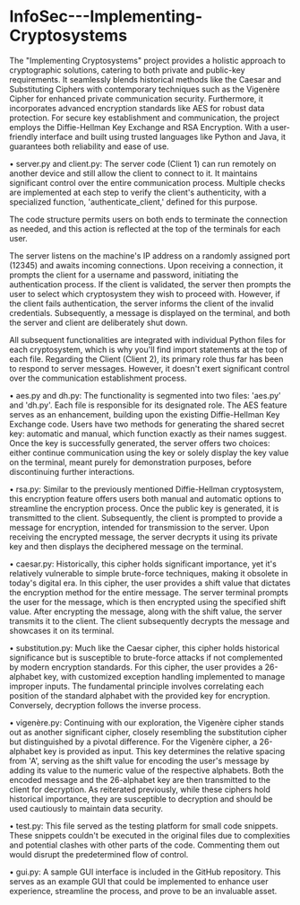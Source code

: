 # InfoSec---Implementing-Cryptosystems
The "Implementing Cryptosystems" project provides a holistic approach to cryptographic solutions, catering to both private and public-key requirements. It seamlessly blends historical methods like the Caesar and Substituting Ciphers with contemporary techniques such as the Vigenère Cipher for enhanced private communication security. Furthermore, it incorporates advanced encryption standards like AES for robust data protection. For secure key establishment and communication, the project employs the Diffie-Hellman Key Exchange and RSA Encryption. With a user-friendly 
interface and built using trusted languages like Python and Java, it guarantees both reliability and ease of use. 


•	server.py and client.py: 
The server code (Client 1) can run remotely on another device and still allow the client to connect to it. It maintains significant control over the entire communication process. Multiple checks are implemented at each step to verify the client's authenticity, with a specialized function, 'authenticate_client,' defined for this purpose.

The code structure permits users on both ends to terminate the connection as needed, and this action is reflected at the top of the terminals for each user.

The server listens on the machine's IP address on a randomly assigned port (12345) and awaits incoming connections. Upon receiving a connection, it prompts the client for a username and password, initiating the authentication process. If the client is validated, the server then prompts the user to select which cryptosystem they wish to proceed with. However, if the client fails authentication, the server informs the client of the invalid credentials. Subsequently, a message is displayed on the terminal, and both the server and client are deliberately shut down.

All subsequent functionalities are integrated with individual Python files for each cryptosystem, which is why you'll find import statements at the top of each file.
Regarding the Client (Client 2), its primary role thus far has been to respond to server messages. However, it doesn't exert significant control over the communication establishment process.


• aes.py and dh.py:
The functionality is segmented into two files: 'aes.py' and 'dh.py'. Each file is responsible for its designated role. The AES feature serves as an enhancement, building upon the existing Diffie-Hellman Key Exchange code.
Users have two methods for generating the shared secret key: automatic and manual, which function exactly as their names suggest. Once the key is successfully generated, the server offers two choices: either continue communication using the key or solely display the key value on the terminal, meant purely for demonstration purposes, before discontinuing further interactions.


•	rsa.py: 
Similar to the previously mentioned Diffie-Hellman cryptosystem, this encryption feature offers users both manual and automatic options to streamline the encryption process.
Once the public key is generated, it is transmitted to the client. Subsequently, the client is prompted to provide a message for encryption, intended for transmission to the server.
Upon receiving the encrypted message, the server decrypts it using its private key and then displays the deciphered message on the terminal.


•	caesar.py:
Historically, this cipher holds significant importance, yet it's relatively vulnerable to simple brute-force techniques, making it obsolete in today's digital era.
In this cipher, the user provides a shift value that dictates the encryption method for the entire message. The server terminal prompts the user for the message, which is then encrypted using the specified shift value. After encrypting the message, along with the shift value, the server transmits it to the client. The client subsequently decrypts the message and showcases it on its terminal.


•	substitution.py: 
Much like the Caesar cipher, this cipher holds historical significance but is susceptible to brute-force attacks if not complemented by modern encryption standards.
For this cipher, the user provides a 26-alphabet key, with customized exception handling implemented to manage improper inputs. The fundamental principle involves correlating each position of the standard alphabet with the provided key for encryption. Conversely, decryption follows the inverse process.


•	vigenère.py:
Continuing with our exploration, the Vigenère cipher stands out as another significant cipher, closely resembling the substitution cipher but distinguished by a pivotal difference.
For the Vigenère cipher, a 26-alphabet key is provided as input. This key determines the relative spacing from 'A', serving as the shift value for encoding the user's message by adding its value to the numeric value of the respective alphabets. Both the encoded message and the 26-alphabet key are then transmitted to the client for decryption.
As reiterated previously, while these ciphers hold historical importance, they are susceptible to decryption and should be used cautiously to maintain data security.


•	test.py: 
This file served as the testing platform for small code snippets. These snippets couldn't be executed in the original files due to complexities and potential clashes with other parts of the code. Commenting them out would disrupt the predetermined flow of control.


•	gui.py: 
A sample GUI interface is included in the GitHub repository. This serves as an example GUI that could be implemented to enhance user experience, streamline the process, and prove to be an invaluable asset.
